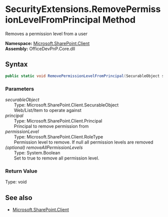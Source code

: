 # SecurityExtensions.RemovePermissionLevelFromPrincipal Method  
Removes a permission level from a user  

**Namespace:** [Microsoft.SharePoint.Client](Microsoft.SharePoint.Client.md)  
**Assembly:** OfficeDevPnP.Core.dll  
## Syntax
```C#
public static void RemovePermissionLevelFromPrincipal(SecurableObject securableObject, Principal principal, RoleType permissionLevel, Boolean removeAllPermissionLevels)
```
### Parameters
*securableObject*  
&emsp;&emsp;Type: Microsoft.SharePoint.Client.SecurableObject  
&emsp;&emsp;Web/List/Item to operate against  
*principal*  
&emsp;&emsp;Type: Microsoft.SharePoint.Client.Principal  
&emsp;&emsp;Principal to remove permission from  
*permissionLevel*  
&emsp;&emsp;Type: Microsoft.SharePoint.Client.RoleType  
&emsp;&emsp;Permission level to remove. If null all permission levels are removed  
*(optional) removeAllPermissionLevels*  
&emsp;&emsp;Type: System.Boolean  
&emsp;&emsp;Set to true to remove all permission level.  
### Return Value
Type: void  

## See also
- [Microsoft.SharePoint.Client](Microsoft.SharePoint.Client.md)
